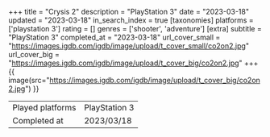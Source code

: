 +++
title = "Crysis 2"
description = "PlayStation 3"
date = "2023-03-18"
updated = "2023-03-18"
in_search_index = true
[taxonomies]
platforms = ['playstation 3']
rating = []
genres = ['shooter', 'adventure']
[extra]
subtitle = "PlayStation 3"
completed_at = "2023-03-18"
url_cover_small = "https://images.igdb.com/igdb/image/upload/t_cover_small/co2on2.jpg"
url_cover_big = "https://images.igdb.com/igdb/image/upload/t_cover_big/co2on2.jpg"
+++
{{ image(src="https://images.igdb.com/igdb/image/upload/t_cover_big/co2on2.jpg") }}

|              |            |
| ------------ | ---------- |
| Played platforms    | PlayStation 3 |
| Completed at | 2023/03/18 |

